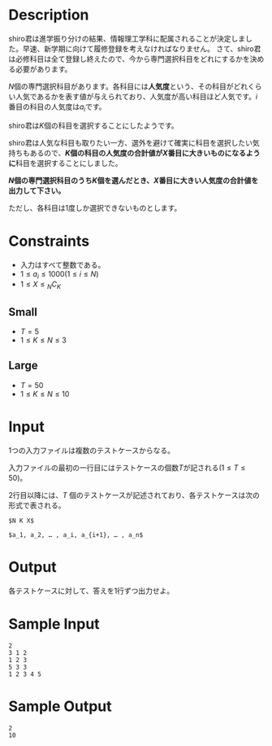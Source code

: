 # Description
shiro君は進学振り分けの結果、情報理工学科に配属されることが決定しました。早速、新学期に向けて履修登録を考えなければなりません。
さて、shiro君は必修科目は全て登録し終えたので、今から専門選択科目をどれにするかを決める必要があります。

$N$個の専門選択科目があります。各科目には**人気度**という、その科目がどれくらい人気であるかを表す値が与えられており、人気度が高い科目ほど人気です。$i$番目の科目の人気度は$a_i$です。

shiro君は$K$個の科目を選択することにしたようです。

shiro君は人気な科目も取りたい一方、選外を避けて確実に科目を選択したい気持ちもあるので、**$K$個の科目の人気度の合計値が$X$番目に大きいものになるように**科目を選択することにしました。

**$N$個の専門選択科目のうち$K$個を選んだとき、$X$番目に大きい人気度の合計値を出力して下さい。** 

ただし、各科目は1度しか選択できないものとします。

# Constraints
- 入力はすべて整数である。
- $1 \leq a_i \leq 1000 (1 \leq i \leq N)$
- $1\leq X \leq {}_N C_K$
## Small
- $T = 5$
- $1 \leq K \leq N \leq 3$
## Large
- $T = 50$
- $1 \leq K \leq N \leq 10$

# Input
1つの入力ファイルは複数のテストケースからなる。

入力ファイルの最初の一行目にはテストケースの個数$T$が記される$(1 \leq T \leq 50)$。

2行目以降には、$T$ 個のテストケースが記述されており、各テストケースは次の形式で表される。

```
$N K X$

$a_1, a_2, … , a_i, a_{i+1}, … , a_n$
```

# Output
各テストケースに対して、答えを1行ずつ出力せよ。


# Sample Input
```
2
3 1 2
1 2 3
5 3 3
1 2 3 4 5
```
# Sample Output
```
2
10
```